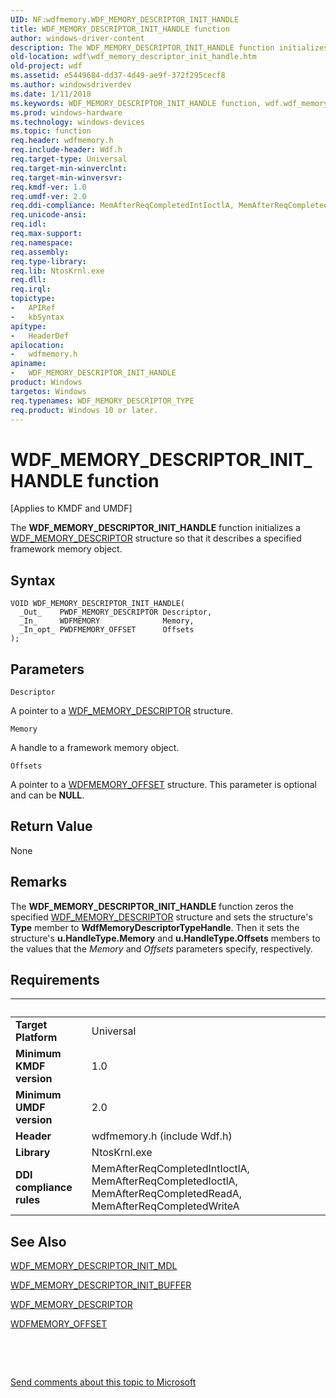 ```yaml
---
UID: NF:wdfmemory.WDF_MEMORY_DESCRIPTOR_INIT_HANDLE
title: WDF_MEMORY_DESCRIPTOR_INIT_HANDLE function
author: windows-driver-content
description: The WDF_MEMORY_DESCRIPTOR_INIT_HANDLE function initializes a WDF_MEMORY_DESCRIPTOR structure so that it describes a specified framework memory object.
old-location: wdf\wdf_memory_descriptor_init_handle.htm
old-project: wdf
ms.assetid: e5449684-dd37-4d49-ae9f-372f295cecf8
ms.author: windowsdriverdev
ms.date: 1/11/2018
ms.keywords: WDF_MEMORY_DESCRIPTOR_INIT_HANDLE function, wdf.wdf_memory_descriptor_init_handle, WDF_MEMORY_DESCRIPTOR_INIT_HANDLE, DFMemoryObjectRef_1cec1e9e-7279-4278-a5c2-2eaaaa7a8074.xml, kmdf.wdf_memory_descriptor_init_handle, wdfmemory/WDF_MEMORY_DESCRIPTOR_INIT_HANDLE
ms.prod: windows-hardware
ms.technology: windows-devices
ms.topic: function
req.header: wdfmemory.h
req.include-header: Wdf.h
req.target-type: Universal
req.target-min-winverclnt: 
req.target-min-winversvr: 
req.kmdf-ver: 1.0
req.umdf-ver: 2.0
req.ddi-compliance: MemAfterReqCompletedIntIoctlA, MemAfterReqCompletedIoctlA, MemAfterReqCompletedReadA, MemAfterReqCompletedWriteA
req.unicode-ansi: 
req.idl: 
req.max-support: 
req.namespace: 
req.assembly: 
req.type-library: 
req.lib: NtosKrnl.exe
req.dll: 
req.irql: 
topictype:
-	APIRef
-	kbSyntax
apitype:
-	HeaderDef
apilocation:
-	wdfmemory.h
apiname:
-	WDF_MEMORY_DESCRIPTOR_INIT_HANDLE
product: Windows
targetos: Windows
req.typenames: WDF_MEMORY_DESCRIPTOR_TYPE
req.product: Windows 10 or later.
---
```



# WDF_MEMORY_DESCRIPTOR_INIT_HANDLE function
<p class="CCE_Message">[Applies to KMDF and UMDF]

The <b>WDF_MEMORY_DESCRIPTOR_INIT_HANDLE</b> function initializes a <a href="..\wdfmemory\ns-wdfmemory-_wdf_memory_descriptor.md">WDF_MEMORY_DESCRIPTOR</a> structure so that it describes a specified framework memory object.

## Syntax

````
VOID WDF_MEMORY_DESCRIPTOR_INIT_HANDLE(
  _Out_    PWDF_MEMORY_DESCRIPTOR Descriptor,
  _In_     WDFMEMORY              Memory,
  _In_opt_ PWDFMEMORY_OFFSET      Offsets
);
````

## Parameters

`Descriptor`

A pointer to a <a href="..\wdfmemory\ns-wdfmemory-_wdf_memory_descriptor.md">WDF_MEMORY_DESCRIPTOR</a> structure.

`Memory`

A handle to a framework memory object.

`Offsets`

A pointer to a <a href="..\wudfddi_types\ns-wudfddi_types-_wdfmemory_offset.md">WDFMEMORY_OFFSET</a> structure. This parameter is optional and can be <b>NULL</b>.


## Return Value

None

## Remarks

The <b>WDF_MEMORY_DESCRIPTOR_INIT_HANDLE</b> function zeros the specified <a href="..\wdfmemory\ns-wdfmemory-_wdf_memory_descriptor.md">WDF_MEMORY_DESCRIPTOR</a> structure and sets the structure's <b>Type</b> member to <b>WdfMemoryDescriptorTypeHandle</b>. Then it sets the structure's <b>u.HandleType.Memory</b> and <b>u.HandleType.Offsets</b> members to the values that the <i>Memory</i> and <i>Offsets</i> parameters specify, respectively.

## Requirements
| &nbsp; | &nbsp; |
| ---- |:---- |
| **Target Platform** | Universal |
| **Minimum KMDF version** | 1.0 |
| **Minimum UMDF version** | 2.0 |
| **Header** | wdfmemory.h (include Wdf.h) |
| **Library** | NtosKrnl.exe |
| **DDI compliance rules** | MemAfterReqCompletedIntIoctlA, MemAfterReqCompletedIoctlA, MemAfterReqCompletedReadA, MemAfterReqCompletedWriteA |

## See Also

<a href="..\wdfmemory\nf-wdfmemory-wdf_memory_descriptor_init_mdl.md">WDF_MEMORY_DESCRIPTOR_INIT_MDL</a>

<a href="..\wdfmemory\nf-wdfmemory-wdf_memory_descriptor_init_buffer.md">WDF_MEMORY_DESCRIPTOR_INIT_BUFFER</a>

<a href="..\wdfmemory\ns-wdfmemory-_wdf_memory_descriptor.md">WDF_MEMORY_DESCRIPTOR</a>

<a href="..\wudfddi_types\ns-wudfddi_types-_wdfmemory_offset.md">WDFMEMORY_OFFSET</a>

 

 

<a href="mailto:wsddocfb@microsoft.com?subject=Documentation%20feedback [wdf\wdf]:%20WDF_MEMORY_DESCRIPTOR_INIT_HANDLE function%20 RELEASE:%20(1/11/2018)&amp;body=%0A%0APRIVACY STATEMENT%0A%0AWe use your feedback to improve the documentation. We don't use your email address for any other purpose, and we'll remove your email address from our system after the issue that you're reporting is fixed. While we're working to fix this issue, we might send you an email message to ask for more info. Later, we might also send you an email message to let you know that we've addressed your feedback.%0A%0AFor more info about Microsoft's privacy policy, see http://privacy.microsoft.com/en-us/default.aspx." title="Send comments about this topic to Microsoft">Send comments about this topic to Microsoft</a>
